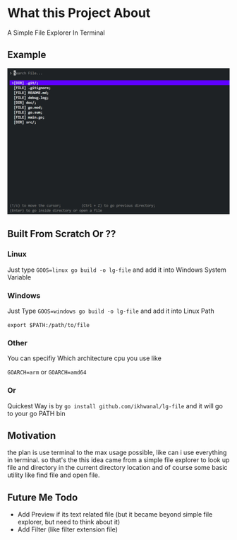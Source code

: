 # What this Project About

A Simple File Explorer In Terminal 

## Example

![Screenshot](./doc/ss-1.png)

## Built From Scratch Or ??

### Linux

Just type `GOOS=linux go build -o lg-file` and add it into Windows System Variable

### Windows

Just Type `GOOS=windows go build -o lg-file` and add it into Linux Path

`export $PATH:/path/to/file`

### Other

You can specifiy Which architecture cpu you use like

`GOARCH=arm` or `GOARCH=amd64`

### Or

Quickest Way is by `go install github.com/ikhwanal/lg-file` and it will go to your go PATH bin

##  Motivation

the plan is use terminal to the max usage possible, like can i use everything in terminal. so that's the this idea came from a simple file explorer to look up file and directory in the current directory location and of course some basic utility like find file and open file.

## Future Me Todo

- Add Preview if its text related file (but it became beyond simple file explorer, but need to think about it)
- Add Filter (like filter extension file)